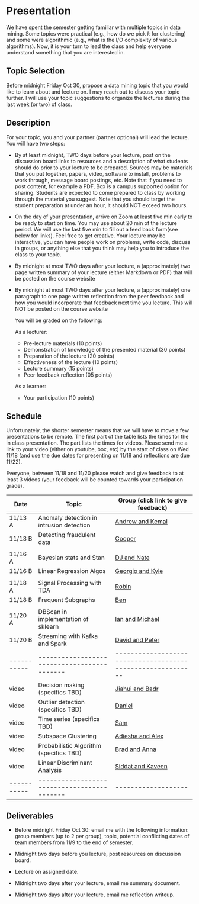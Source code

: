 # Presentation

We have spent the semester getting familiar with multiple topics in data mining.
Some topics were practical (e.g., how do we pick *k* for clustering) and some
were algorithmic (e.g., what is the I/O complexity of various algorithms).  Now,
it is your turn to lead the class and help everyone understand something that
you are interested in.

## Topic Selection

Before midnight Friday Oct 30, propose a data mining topic that you
would like to learn about and lecture on. I may reach out to discuss your topic
further.  I will use your topic suggestions to organize the lectures during the
last week (or two) of class.

## Description

For your topic, you and your partner (partner optional) will lead the lecture.
You will have two steps:

* By at least midnight, TWO days before your lecture, post on the discussion
  board links to resources and a description of what students should do prior to
  your lecture to be prepared. Sources may be materials that you put together,
  papers, video, software to install, problems to work through, message board
  postings, etc.  Note that if you need to post content, for example a PDF, Box
  is a campus supported option for sharing.  Students are expected to come
  prepared to class by working through the material you suggest. Note that you
  should target the student preparation at under an hour, it should NOT exceed
  two hours.

* On the day of your presentation, arrive on Zoom at least five min early to be
  ready to start on time. You may use about 20 min of the lecture period.
  We will use the last five min to fill out a feed back form(see below for links).
  Feel free to get creative. Your lecture may be interactive, you can have
  people work on problems, write code, discuss in groups, or anything else that
  you think may help you to introduce the class to your topic.

* By midnight at most TWO days after your lecture, a (approximately) two page
  written summary of your lecture (either Markdown or PDF) that will be posted
  on the course website

* By midnight at most TWO days after your lecture, a (approximately) one
  paragraph to one page written reflection from the peer feedback and how you
  would incorporate that feedback next time you lecture.  This will NOT be
  posted on the course website

  You will be
  graded on the following:

  As a lecturer:

    - Pre-lecture materials (10 points)
    - Demonstration of knowledge of the presented material (30 points)
    - Preparation of the lecture (20 points)
    - Effectiveness of the lecture (10 points)
    - Lecture summary (15 points)
    - Peer feedback reflection (05 points)

  As a learner:

    - Your participation (10 points)

## Schedule

Unfortunately, the shorter semester means that we will have to move a few
presentations to be remote.  The first part of the table lists the times for the
in class presentation.  The part lists the times for videos.  Please send me a
link to your video (either on youtube, box, etc) by the start of class on Wed
11/18 (and use the due dates for presenting on 11/18 and reflections are due
11/22).

Everyone, between 11/18 and 11/20 please watch and give
feedback to at least 3 videos (your feedback will be counted towards your
participation grade).

| Date      | Topic                                     | Group (click link to give feedback)                       |
|-----------|-------------------------------------------|-----------------------------------------------------------|
| 11/13 A   | Anomaly detection in intrusion detection  | [Andrew and Kemal](https://forms.gle/aYrUHCaKcbjW6d969)   |
| 11/13 B   | Detecting fraudulent data                 | [Cooper](https://forms.gle/Te87gW8KDBgUe5ja6)             |
|           |                                           |                                                           |
| 11/16 A   | Bayesian stats and Stan                   | [DJ and Nate](https://forms.gle/9AiwTuSvBoCCAof19)        |
| 11/16 B   | Linear Regression Algos                   | [Georgio and Kyle](https://forms.gle/vqTJnATcSBT9rwRo7)   |
|           |                                           |                                                           |
| 11/18 A   | Signal Processing with TDA                | [Robin](https://forms.gle/XSkgTJM2uoHRs6P1A)              |
| 11/18 B   | Frequent Subgraphs                        | [Ben](https://forms.gle/3FgiBLPvacJ6LAPV6)                |
|           |                                           |                                                           |
| 11/20 A   | DBScan in implementation of sklearn       | [Ian and Michael](https://forms.gle/UNT7S2V38BetfK6VA)    |
| 11/20 B   | Streaming with Kafka and Spark            | [David and Peter](https://forms.gle/dAjb6MiHXk5fuy9o9)    |
|-----------|-------------------------------------------|-----------------------------------------------------------|
| video     | Decision making (specifics TBD)           | [Jiahui and Badr](https://forms.gle/C9b7KXYFohcpuje2A)    |
| video     | Outlier detection (specifics TBD)         | [Daniel](https://forms.gle/3s7MnXKZGENyoDAq6)             |
| video     | Time series (specifics TBD)               | [Sam](https://forms.gle/RGZuCLqj59qECV886)                |
| video     | Subspace Clustering                       | [Adiesha and Alex](https://forms.gle/ZUR7r3NQHMGX7m1q7)   |
| video     | Probabilistic Algorithm (specifics TBD)   | [Brad and Anna](https://forms.gle/5v7XFJvCwaFThWfj7)      |
| video     | Linear Discriminant Analysis              | [Siddat and Kaveen](https://forms.gle/cFX1qWwUs8kz2Zyk6)  |
|-----------|-------------------------------------------|-------------------|

## Deliverables

* Before midnight Friday Oct 30: email me with the following information: group
  members (up to 2 per group), topic, potential conflicting dates of team
  members from 11/9 to the end of semester.

* Midnight two days before you lecture, post resources on discussion board.

* Lecture on assigned date.

* Midnight two days after your lecture, email me summary document.

* Midnight two days after your lecture, email me reflection writeup.
